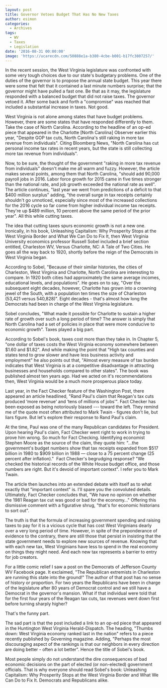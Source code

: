 ```yaml
---
layout: post
title: Governor Vetoes Budget That Has No New Taxes
author: esimon
categories:
  - Archives
tags:
  - WV
  - Taxes
  - Legislation
date: '2016-08-31 00:00:00'
image: 'https://ucarecdn.com/50888e1a-b380-4cbe-b001-b17fc3807257/'
---
```

In the recent session, the West Virginia legislature was confronted with some very tough choices due to our state's budgetary problems. One of the duties of the governor is to propose the annual state budget. This year there were some that felt that it contained a last minute numbers surprise; that the governor might have pulled a fast one. Be that as it may, the legislature responded with a balanced budget that did not raise taxes. The governor vetoed it. After some back and forth a "compromise" was reached that included a substantial increase in taxes. Not good. 

West Virginia is not alone among states that have budget problems. However, there are some states that have responded differently to them. Take the case of North Carolina. According to the headline of an op-ed piece that appeared in the Charlotte [North Carolina] Observer earlier this year, "Despite GOP tax cuts, North Carolina's still raking in more tax revenue from individuals". Citing Bloomberg News, "North Carolina has cut personal income tax rates in recent years, but the state is still collecting more tax revenue from individuals".

Now, to be sure, the thought of the government "raking in more tax revenue from individuals" doesn't make me all warm and fuzzy. However, the article makes several points, among them that North Carolina, "should add 90,000 payroll jobs in 2016. Labor force growth for 2015 came in five times stronger than the national rate, and job growth exceeded the national rate as well". The article continues, "last year we went from predictions of a deficit to that $400 million surplus" adding, "the overall surge in tax receipts certainly shouldn't go unnoticed, especially since most of the increased collections for the 2016 cycle so far come from higher individual income tax receipts. They're up $489 million, 10 percent above the same period of the prior year". All this while cutting taxes. 

The idea that cutting taxes spurs economic growth is not a new one. Ironically, in his book, Unleashing Capitalism: Why Prosperity Stops at the West Virginia Border and What We Can Do to Fix It, then West Virginia University economics professor Russell Sobel included a brief section entitled, Charleston WV, Versus Charlotte, NC: A Tale of Two Cities. He goes all the way back to 1920, shortly before the reign of the Democrats in West Virginia began. 

According to Sobel, "Because of their similar histories, the cities of Charleston, West Virginia and Charlotte, North Carolina are interesting to compare. In 1920 both cities had approximately the same average incomes, educational levels, and populations". He goes on to say, "Over the subsequent eight decades, however, Charlotte has grown into a crowning jewel of the South, with a population ten times the size of Charleston (53,421 versus 540,828)". Eight decades - that's almost how long the Democrats had been in charge of the West Virginia legislature. 

Sobel concludes, "What made it possible for Charlotte to sustain a higher rate of growth over such a long period of time? The answer is simply that North Carolina had a set of policies in place that were more conducive to economic growth". Taxes played a big part. 

According to Sobel's book, taxes cost more than they take in. In Chapter 5, "one dollar of taxes costs the West Virginia economy somewhere between $1.60 and $1.82". And while making the point that "High tax counties and states tend to grow slower and have less business activity and employment" he also points out that, "Almost every measure of tax burden indicates that West Virginia is at a competitive disadvantage in attracting businesses and households compared to other states". The book was published almost ten years ago. Had we acted on it's recommendations then, West Virginia would be a much more prosperous place today. 

Last year, in the Fact Checker feature of the Washington Post, there appeared an article headlined, "Rand Paul's claim that Reagan's tax cuts produced ‘more revenue' and ‘tens of millions of jobs'". Fact Checker has been exposed as being notoriously biased --- toward the left. They remind me of the quote most often attributed to Mark Twain - figures don't lie, but liars figure. But let's explore their response to Rand Paul's claim. 

At the time, Paul was one of the many Republican candidates for President. Upon hearing Paul's claim, Fact Checker went right to work in trying to prove him wrong. So much for Fact Checking. Identifying economist Stephen Moore as the source of the claim, they quote him: "…the government's budget numbers show that tax receipts expanded from $517 billion in 1980 to $909 billion in 1988 — close to a 75 percent change (25 percent after inflation)."  Fact Checker's begrudging response? "We checked the historical records of the White House budget office, and those numbers are right. But it's devoid of important context". I refer you to Mark Twain. 

The article then launches into an extended debate with itself as to what exactly that "important context" is. I'll spare you the convoluted details. Ultimately, Fact Checker concludes that, "We have no opinion on whether the 1981 Reagan tax cut was good or bad for the economy…" Offering this dismissive comment with a figurative shrug, "that's for economic historians to sort out". 

The truth is that the formula of increasing government spending and raising taxes to pay for it is a vicious cycle that has cost West Virginians dearly over a very long period of time. However, in spite of the preponderance of evidence to the contrary, there are still those that persist in insisting that the state government needs to explore new sources of revenue. Knowing that with each new tax, West Virginians have less to spend in the real economy on things they might need. And each new tax represents a barrier to entry for job creators. 

For a little comic relief I saw a post on the Democrats of Jefferson County WV Facebook page. It exclaimed, "The Republican extremists in Charleston are running this state into the ground!" The author of that post has no sense of history or proportion. For two years the Republicans have been in charge of the legislature after 80 years of Democrat control and we still have a Democrat in the governor's mansion. What if that individual were told that for the first four years of the Reagan tax cuts, tax revenues went down first before turning sharply higher? 

That's the funny part. 

The sad part is that the post included a link to an op-ed piece that appeared in the Huntington West Virginia Herald-Dispatch. The heading, "Thumbs down: West Virginia economy ranked last in the nation" refers to a piece recently published by Governing magazine. Adding, "Perhaps the most discouraging aspect of the rankings is that our neighbors in every direction are doing better - often a lot better". Hence the title of Sobel's book. 

Most people simply do not understand the dire consequences of bad economic decisions on the part of elected (or non-elected) government officials. That is why everyone should read Sobel's book: Unleashing Capitalism: Why Prosperity Stops at the West Virginia Border and What We Can Do to Fix It. Democrats and Republicans alike. 


